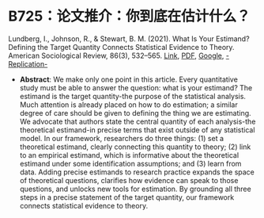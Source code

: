 # B725：论文推介：你到底在估计什么？

Lundberg, I., Johnson, R., & Stewart, B. M. (2021). What Is Your Estimand? Defining the Target Quantity Connects Statistical Evidence to Theory. American Sociological Review, 86(3), 532–565. [Link](https://doi.org/10.1177/00031224211004187), [PDF](http://sci-hub.ren/10.1177/00031224211004187), [Google](<https://scholar.google.com/scholar?q=What Is Your Estimand? Defining the Target Quantity Connects Statistical Evidence to Theory>), [-Replication-](https://doi.org/10.7910/DVN/ASGOVU)

- **Abstract**: We make only one point in this article. Every quantitative study must be able to answer the question: what is your estimand? The estimand is the target quantity-the purpose of the statistical analysis. Much attention is already placed on how to do estimation; a similar degree of care should be given to defining the thing we are estimating. We advocate that authors state the central quantity of each analysis-the theoretical estimand-in precise terms that exist outside of any statistical model. In our framework, researchers do three things: (1) set a theoretical estimand, clearly connecting this quantity to theory; (2) link to an empirical estimand, which is informative about the theoretical estimand under some identification assumptions; and
(3) learn from data. Adding precise estimands to research practice expands the space of theoretical questions, clarifies how evidence can speak to those questions, and unlocks new tools for estimation. By grounding all three steps in a precise statement of the target quantity, our framework connects statistical evidence to theory.
